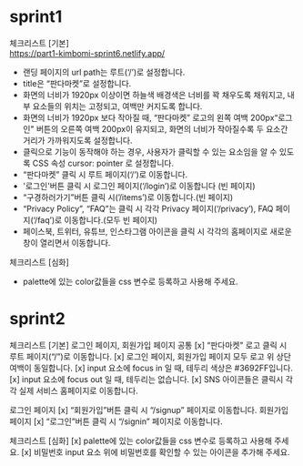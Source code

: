 
# sprint1
체크리스트 [기본] <br>
https://part1-kimbomi-sprint6.netlify.app/

- 랜딩 페이지의 url path는 루트(‘/’)로 설정합니다.
- title은 “판다마켓”로 설정합니다.
- 화면의 너비가 1920px 이상이면 하늘색 배경색은 너비를 꽉 채우도록 채워지고, 내부 요소들의 위치는 고정되고, 여백만 커지도록 합니다.
- 화면의 너비가 1920px 보다 작아질 때, “판다마켓” 로고의 왼쪽 여백 200px“로그인" 버튼의 오른쪽 여백 200px이 유지되고, 화면의 너비가 작아질수록 두 요소간 거리가 가까워지도록 설정합니다.
- 클릭으로 기능이 동작해야 하는 경우, 사용자가 클릭할 수 있는 요소임을 알 수 있도록 CSS 속성 cursor: pointer 로 설정합니다.
- “판다마켓” 클릭 시 루트 페이지(‘/’)로 이동합니다.
- '로그인'버튼 클릭 시 로그인 페이지(‘/login’)로 이동합니다 (빈 페이지)
- “구경하러가기”버튼 클릭 시(’/items’)로 이동합니다.(빈 페이지)
- “Privacy Policy”, “FAQ”는 클릭 시 각각 Privacy 페이지(‘/privacy’), FAQ 페이지(‘/faq’)로 이동합니다.(모두 빈 페이지)
- 페이스북, 트위터, 유튜브, 인스타그램 아이콘을 클릭 시 각각의 홈페이지로 새로운 창이 열리면서 이동합니다.

체크리스트 [심화]
- palette에 있는 color값들을 css 변수로 등록하고 사용해 주세요.

# sprint2
체크리스트 [기본]
로그인 페이지, 회원가입 페이지 공통
[x] “판다마켓" 로고 클릭 시 루트 페이지(“/”)로 이동합니다.
[x] 로그인 페이지, 회원가입 페이지 모두 로고 위 상단 여백이 동일합니다.
[x] input 요소에 focus in 일 때, 테두리 색상은 #3692FF입니다.
[x] input 요소에 focus out 일 때, 테두리는 없습니다.
[x] SNS 아이콘들은 클릭시 각각 실제 서비스 홈페이지로 이동합니다.

로그인 페이지
[x] “회원가입”버튼 클릭 시 “/signup” 페이지로 이동합니다.
회원가입 페이지
[x] “로그인”버튼 클릭 시 “/signin” 페이지로 이동합니다.

체크리스트 [심화]
[x] palette에 있는 color값들을 css 변수로 등록하고 사용해 주세요.
[x] 비밀번호 input 요소 위에 비밀번호를 확인할 수 있는 아이콘을 추가해 주세요.